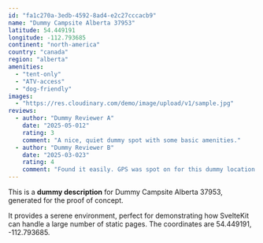 ```yaml
---
id: "fa1c270a-3edb-4592-8ad4-e2c27cccacb9"
name: "Dummy Campsite Alberta 37953"
latitude: 54.449191
longitude: -112.793685
continent: "north-america"
country: "canada"
region: "alberta"
amenities:
  - "tent-only"
  - "ATV-access"
  - "dog-friendly"
images:
  - "https://res.cloudinary.com/demo/image/upload/v1/sample.jpg"
reviews:
  - author: "Dummy Reviewer A"
    date: "2025-05-012"
    rating: 3
    comment: "A nice, quiet dummy spot with some basic amenities."
  - author: "Dummy Reviewer B"
    date: "2025-03-023"
    rating: 4
    comment: "Found it easily. GPS was spot on for this dummy location."
---
```


This is a **dummy description** for Dummy Campsite Alberta 37953, generated for the proof of concept.

It provides a serene environment, perfect for demonstrating how SvelteKit can handle a large number of static pages. The coordinates are 54.449191, -112.793685.
